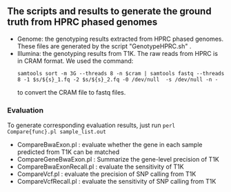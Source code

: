 ## The scripts and results to generate the ground truth from HPRC phased genomes
- Genome: the genotyping results extracted from HPRC phased genomes. These files are generated by the script "GenotypeHPRC.sh" .
- Illumina: the genotyping results from T1K.
  The raw reads from HPRC is in CRAM format. We used the command:
  ```
  samtools sort -m 3G --threads 8 -n $cram | samtools fastq --threads 8 -1 $s/${s}_1.fq -2 $s/${s}_2.fq -0 /dev/null  -s /dev/null -n -
  ```
  to convert the CRAM file to fastq files.

### Evaluation
To generate corresponding evaluation results, just run `perl Compare{func}.pl sample_list.out`
- CompareBwaExon.pl : evaluate whether the gene in each sample predicted from T1K can be matched
- CompareGeneBwaExon.pl : Summarize the gene-level precision of T1K
- CompareBwaExonRecall.pl : evaluate the sensitivity of T1K
- CompareVcf.pl : evaluate the precision of SNP calling from T1K
- CompareVcfRecall.pl : evaluate the sensitivity of SNP calling from T1K
